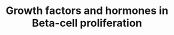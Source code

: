 ---
annotations:
- id: PW:0000329
  parent: signaling pathway
  type: Pathway Ontology
  value: transforming growth factor-beta superfamily mediated signaling pathway
- id: PW:0000158
  parent: signaling pathway
  type: Pathway Ontology
  value: Ras family mediated signaling pathway
- id: CL:0000169
  parent: native cell
  type: Cell Type Ontology
  value: type B pancreatic cell
- id: PW:0000232
  parent: signaling pathway
  type: Pathway Ontology
  value: phosphatidylinositol 3-kinase-Akt signaling pathway
- id: PW:0000143
  parent: regulatory pathway
  type: Pathway Ontology
  value: insulin signaling pathway
- id: PW:0001140
  parent: regulatory pathway
  type: Pathway Ontology
  value: calcium/calcium-mediated signaling pathway
authors:
- Leyla Önder
- Cereno98
- Tesic petra
- Egonw
description: 'Growh factors and hormones in Beta-cell proliferation '
last-edited: 2023-07-05
organisms:
- Homo sapiens
redirect_from:
- /index.php/Pathway:WP5385
- /instance/WP5385
- /instance/WP5385_r126898
revision: r126898
schema-jsonld:
- '@context': https://schema.org/
  '@id': https://wikipathways.github.io/pathways/WP5385.html
  '@type': Dataset
  creator:
    '@type': Organization
    name: WikiPathways
  description: 'Growh factors and hormones in Beta-cell proliferation '
  keywords:
  - AKT1
  - AKT2
  - AKT3
  - B-Raf
  - CDK2
  - CDK4
  - CRTC2
  - Ca2+
  - ERK 1
  - ERK 2
  - EZH2
  - FOXM1
  - FOXO1
  - IGF-1
  - IGF-1R
  - IR
  - Insulin
  - K-Ras
  - NFAT
  - P16ink4a
  - PDGFR-a
  - PDGFa
  - PI3K
  - PLGF
  - Pdx1
  - Pref-1
  - Rab43
  - Rasf1a
  - Smad7
  - T3
  - T4
  - TGFß1
  - TGFß1R
  - TRs
  - VEGFR-1
  - cMyc
  license: CC0
  name: Growth factors and hormones in Beta-cell proliferation
seo: CreativeWork
title: Growth factors and hormones in Beta-cell proliferation
wpid: WP5385
---
